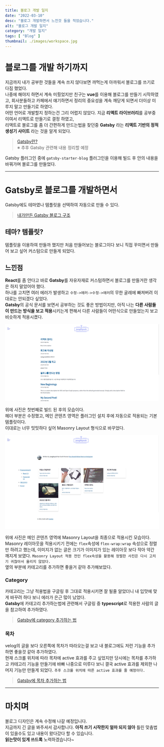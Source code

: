 ```yaml
---
title: 블로그 개발 일지
date: "2022-03-10"
desc: "블로그 개발하면서 느낀것 들을 적었습니다."
alt: "블로그 개발 일지"
category: "개발 일지"
tags: [ "Blog" ]
thumbnail: ./images/workspace.jpg
---
```


# 블로그를 개발 하기까지

지금까지 내가 공부한 것들을 계속 쓰지 않다보면 까먹는게 아까워서 블로그를 쓰기로 다짐 했었다.  
나중에 해야지 하면서 계속 미뤘었지만 친구는 **vue**를 이용해 블로그를 만들기 시작하였고, 회사분들하고 카페에서 얘기하면서
정리의 중요성을 계속 깨닫게 되면서 더이상 미루지 말고 만들기로 하였다.  
어떤 언어로 개발할지 정하는건 그리 어렵지 않았다. 지금 **리액트 라이브러리**를 공부중이여서 리액트로 만들기로 결정 하였고,  
리액트로 블로그를 좀 더 간편하게 만드는법을 찾던중 **Gatsby** 라는 **리액트 기반의 정적 생성기 사이트** 라는 것을 알게 되었다.  

> [Gatsby란?](/Programming-language/Javascript/Gatsby/Gatsby란/) \
> ※ 추후 Gatsby 관련해 내용 정리할 예정

Gatsby 플러그인 중에 `gatsby-starter-blog` 플러그인을 이용해 빌드 후 안의 내용을 바꿔가며 블로그를 만들었다.  

---

# Gatsby로 블로그를 개발하면서

Gatsby에도 테마였나 템플릿을 선택하여 자동으로 만들 수 있다.

> [내가만든 Gatsby 블로그 구조](https://naver.com)

## 테마? 템플릿?

템플릿을 이용하여 만들까 했지만 처음 만들어보는 블로그이다 보니 직접 꾸미면서 만들어 보고 싶어 커스텀으로 만들게 되었다.

## 느낀점

**React**를 좀 안다고 바로 **Gatsby**를 자유자재로 커스텀하면서 블로그를 만들거란 생각은 하지 말았어야 했다.  
하나를 고치면 여러 에러가 발생하고 `수정->에러->수정->에러`의 무한 굴레에 빠져버려 이대로는 안되겠다 싶었다.  
**Gatsby**의 공식 문서를 보면서 공부하는 것도 좋은 방법이지만, 아직 나는 **다른 사람들이 만드는 방식을 보고 적용**시키는게 편해서
다른 사람들이 어떤식으로 만들었는지 보고 비슷하게 적용시켰다.  

![첫번째 완성 이미지](images/firstCompleteBlogPage.png)

위에 사진은 첫번째로 빌드 된 후의 모습이다.  
헤더 부분은 수정했고, 메인 콘텐츠 영역은 플러그인 설치 후에 자동으로 적용되는 기본 템플릿이다.  
이대로는 너무 밋밋하다 싶어 Masonry Layout 형식으로 바꾸었다.

![두번째 완성 이미지](./images/secondMainPage_MasonryLayout.png)

위에 사진은 메인 콘텐츠 영역에 Masonry Layout을 최종으로 적용시킨 모습이다.   
Masonry 레이아웃을 적용시키기 전에는 `flex`속성에 `flex-wrap:wrap` 속성으로 정렬만 하려고 했는데, 이미지가 없는 글은
크기가 이미지가 있는 레이아웃 보다 작아 약간 깨지게 보였다.
`Masonry Layout 적용 전인 flex속성을 활용해 정렬한 사진은 다시 고치기 귀찮아서 올리지 않았다.`  
옆의 부분에 카테고리를 추가하면 좋을거 같아 추가해보았다.

### Category

카테고리는 그냥 적용법을 구글링 후 그대로 적용시키면 잘 될줄 알았더니 내 입맛에 맞게 바꾸려 하다 보니 에러가 은근 많이 났었다.  
**Gatsby**에 카테고리 추가하는법에 관련해서 구글링 중 **typescript**로 적용한 사람의 글을 참고하여 추가하였다.  

> [Gatsby에 category 추가하는 법](https://naver.com)

### 목차

velog의 글을 보다 오른쪽에 목차가 따라오는걸 보고 내 블로그에도 저런 기능을 추가하면 좋을것 같아 추가하였다.  
현재 스크롤 위치에 따라 목차에 active 효과를 주고 싶었지만 당시에는 목차를 추가하고 카테고리 기능을 만들기에 바빠
나중으로 미루다 보니 결국 active 효과를 제외한 나머지 기능만 만들게 되었다. `추후 스크롤 위치에 따른 active 효과를 줄 예정이다.`  

> [Gatsby에 목차 추가하는 법](https://naver.com)

---

# 마치며

블로그 디자인은 계속 수정해 나갈 예정입니다.  
지금까지 긴 글을 봐주셔서 감사합니다. **아직 쓰기 시작한지 얼마 되지 않아** 틀린 맞춤법이 있을수도 있고 내용이 왔다갔다 할 수 있습니다.  
**읽는맛이 있게 쓰드록** 노력하겠습니다~










